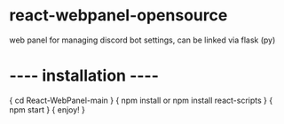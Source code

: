 # react-webpanel-opensource
web panel for managing discord bot settings, can be linked via flask (py)
# ---- installation ----
 { cd React-WebPanel-main }
 { npm install or npm install react-scripts }
 { npm start }
 { enjoy! }
